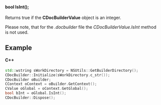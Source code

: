 #### bool IsInt();

Returns true if the **CDocBuilderValue** object is an integer.

Please note, that for the *.docbuilder* file the *CDocBuilderValue.IsInt* method is not used.

## Example

#### C++

```c++
std::wstring sWorkDirectory = NSUtils::GetBuilderDirectory();
CDocBuilder::Initialize(sWorkDirectory.c_str());
CDocBuilder oBuilder;
CContext oContext = oBuilder.GetContext();
CValue oGlobal = oContext.GetGlobal();
bool bInt = oGlobal.IsInt();
CDocBuilder::Dispose();
```
